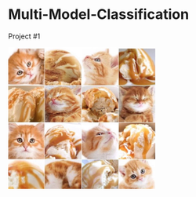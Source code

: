# Multi-Model-Classification
Project #1

<img src="https://github.com/ArunJoseph19/Multi-Model-Classification/blob/master/Original%20Images/IMG_20200804_171716.jpg" width=300px/>
